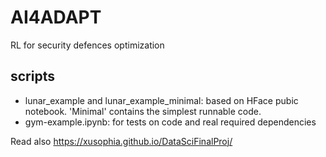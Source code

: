 # AI4ADAPT

RL for security defences optimization

## scripts

- lunar_example and lunar_example_minimal: based on HFace pubic notebook. 'Minimal' contains the simplest runnable code.
- gym-example.ipynb: for tests on code and real required dependencies

Read also https://xusophia.github.io/DataSciFinalProj/